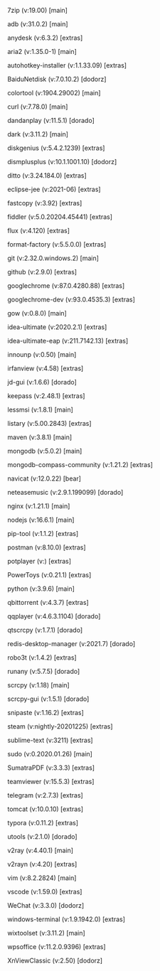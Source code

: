 7zip (v:19.00) [main]

adb (v:31.0.2) [main]

anydesk (v:6.3.2) [extras]

aria2 (v:1.35.0-1) [main]

autohotkey-installer (v:1.1.33.09) [extras]

BaiduNetdisk (v:7.0.10.2) [dodorz]

colortool (v:1904.29002) [main]

curl (v:7.78.0) [main]

dandanplay (v:11.5.1) [dorado]

dark (v:3.11.2) [main]

diskgenius (v:5.4.2.1239) [extras]

dismplusplus (v:10.1.1001.10) [dodorz]

ditto (v:3.24.184.0) [extras]

eclipse-jee (v:2021-06) [extras]

fastcopy (v:3.92) [extras]

fiddler (v:5.0.20204.45441) [extras]

flux (v:4.120) [extras]

format-factory (v:5.5.0.0) [extras]

git (v:2.32.0.windows.2) [main]

github (v:2.9.0) [extras]

googlechrome (v:87.0.4280.88) [extras]

googlechrome-dev (v:93.0.4535.3) [extras]

gow (v:0.8.0) [main]

idea-ultimate (v:2020.2.1) [extras]

idea-ultimate-eap (v:211.7142.13) [extras]

innounp (v:0.50) [main]

irfanview (v:4.58) [extras]

jd-gui (v:1.6.6) [dorado]

keepass (v:2.48.1) [extras]

lessmsi (v:1.8.1) [main]

listary (v:5.00.2843) [extras]

maven (v:3.8.1) [main]

mongodb (v:5.0.2) [main]

mongodb-compass-community (v:1.21.2) [extras]

navicat (v:12.0.22) [bear]

neteasemusic (v:2.9.1.199099) [dorado]

nginx (v:1.21.1) [main]

nodejs (v:16.6.1) [main]

pip-tool (v:1.1.2) [extras]

postman (v:8.10.0) [extras]

potplayer (v:) [extras]

PowerToys (v:0.21.1) [extras]

python (v:3.9.6) [main]

qbittorrent (v:4.3.7) [extras]

qqplayer (v:4.6.3.1104) [dorado]

qtscrcpy (v:1.7.1) [dorado]

redis-desktop-manager (v:2021.7) [dorado]

robo3t (v:1.4.2) [extras]

runany (v:5.7.5) [dorado]

scrcpy (v:1.18) [main]

scrcpy-gui (v:1.5.1) [dorado]

snipaste (v:1.16.2) [extras]

steam (v:nightly-20201225) [extras]

sublime-text (v:3211) [extras]

sudo (v:0.2020.01.26) [main]

SumatraPDF (v:3.3.3) [extras]

teamviewer (v:15.5.3) [extras]

telegram (v:2.7.3) [extras]

tomcat (v:10.0.10) [extras]

typora (v:0.11.2) [extras]

utools (v:2.1.0) [dorado]

v2ray (v:4.40.1) [main]

v2rayn (v:4.20) [extras]

vim (v:8.2.2824) [main]

vscode (v:1.59.0) [extras]

WeChat (v:3.3.0) [dodorz]

windows-terminal (v:1.9.1942.0) [extras]

wixtoolset (v:3.11.2) [main]

wpsoffice (v:11.2.0.9396) [extras]

XnViewClassic (v:2.50) [dodorz]

